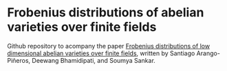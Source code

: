 # Frobenius distributions of abelian varieties over finite fields
Github repository to acompany the paper [Frobenius distributions of low dimensional abelian varieties over finite fields](https://arxiv.org/abs/2306.02237), written by Santiago Arango-Piñeros, Deewang Bhamidipati, and Soumya Sankar.
